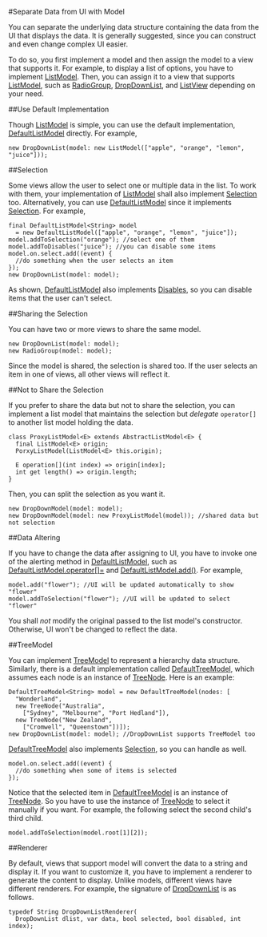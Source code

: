 #Separate Data from UI with Model

You can separate the underlying data structure containing the data from the UI that displays the data. It is generally suggested, since you can construct and even change complex UI easier. 

To do so, you first implement a model and then assign the model to a view that supports it. For example, to display a list of options, you have to implement [ListModel](api:model). Then, you can assign it to a view that supports [ListModel](api:model), such as [RadioGroup](api:view), [DropDownList](ap:view), and [ListView](api:view) depending on your need.

##Use Default Implementation

Though [ListModel](api:model) is simple, you can use the default implementation, [DefaultListModel](api:model) directly. For example,

    new DropDownList(model: new ListModel(["apple", "orange", "lemon", "juice"]));

##Selection

Some views allow the user to select one or multiple data in the list. To work with them, your implementation of [ListModel](api:model) shall also implement [Selection](api:model) too. Alternatively, you can use [DefaultListModel](api:model) since it implements [Selection](api:model). For example,

    final DefaultListModel<String> model
      = new DefaultListModel(["apple", "orange", "lemon", "juice"]);
    model.addToSelection("orange"); //select one of them
    model.addToDisables("juice"); //you can disable some items
    model.on.select.add((event) {
      //do something when the user selects an item
    });
    new DropDownList(model: model);

As shown, [DefaultListModel](api:model) also implements [Disables](api:model), so you can disable items that the user can't select.

##Sharing the Selection

You can have two or more views to share the same model.

    new DropDownList(model: model);
    new RadioGroup(model: model);

Since the model is shared, the selection is shared too. If the user selects an item in one of views, all other views will reflect it.

##Not to Share the Selection

If you prefer to share the data but not to share the selection, you can implement a list model that maintains the selection but *delegate* `operator[]` to another list model holding the data.

    class ProxyListModel<E> extends AbstractListModel<E> {
      final ListModel<E> origin;
      PorxyListModel(ListModel<E> this.origin);

      E operation[](int index) => origin[index];
      int get length() => origin.length;
    }

Then, you can split the selection as you want it.

    new DropDownModel(model: model);
    new DropDownModel(model: new ProxyListModel(model)); //shared data but not selection

##Data Altering

If you have to change the data after assigning to UI, you have to invoke one of the alerting method in [DefaultListModel](api:model), such as [DefaultListModel.operator[]=](api:model) and [DefaultListModel.add()](api.model). For example,

    model.add("flower"); //UI will be updated automatically to show "flower"
    model.addToSelection("flower"); //UI will be updated to select "flower"

You shall *not* modify the original passed to the list model's constructor. Otherwise, UI won't be changed to reflect the data.

##TreeModel

You can implement [TreeModel](api:model) to represent a hierarchy data structure. Similarly, there is a default implementation called [DefaultTreeModel](api:model), which assumes each node is an instance of [TreeNode](api:model). Here is an example:

    DefaultTreeModel<String> model = new DefaultTreeModel(nodes: [
      "Wonderland",
      new TreeNode("Australia",
        ["Sydney", "Melbourne", "Port Hedland"]),
      new TreeNode("New Zealand",
        ["Cromwell", "Queenstown"])]);
    new DropDownList(model: model); //DropDownList supports TreeModel too

[DefaultTreeModel](api:model) also implements [Selection](api:model), so you can handle as well.

    model.on.select.add((event) {
      //do something when some of items is selected
    });

Notice that the selected item in [DefaultTreeModel](api:model) is an instance of [TreeNode](api:model). So you have to use the instance of [TreeNode](api:model) to select it manually if you want. For example, the following select the second child's third child.

    model.addToSelection(model.root[1][2]);

##Renderer

By default, views that support model will convert the data to a string and display it. If you want to customize it, you have to implement a renderer to generate the content to display. Unlike models, different views have different renderers. For example, the signature of [DropDownList](api:view) is as follows.

    typedef String DropDownListRenderer(
      DropDownList dlist, var data, bool selected, bool disabled, int index);
